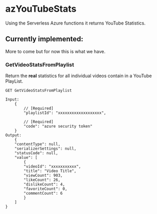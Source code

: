 # azYouTubeStats

Using the Serverless Azure functions it returns YouTube Statistics.

## Currently implemented:

More to come but for now this is what we have.

### GetVideoStatsFromPlaylist

Return the **real** statistics for all individual videos contain in a YouTube PlayList.

```
GET GetVideoStatsFromPlaylist 

Input:
    {
        // [Required]
        "playlistId": "xxxxxxxxxxxxxxxxxxx",

        // [Required]
        "code": "azure security token"
    }
Output:
    {
    "contentType": null,
    "serializerSettings": null,
    "statusCode": null,
    "value": [
        {
        "videoId": "xxxxxxxxxxx",
        "title": "Video Title",
        "viewCount": 903,
        "likeCount": 26,
        "dislikeCount": 4,
        "favoriteCount": 0,
        "commentCount": 6
        }
    ]
}

```